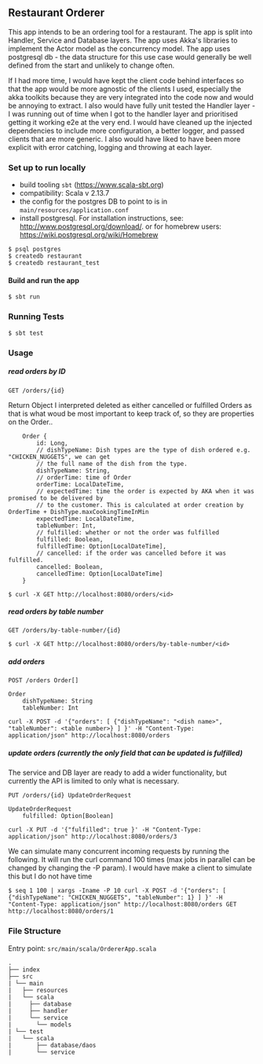 ## Restaurant Orderer

This app intends to be an ordering tool for a restaurant.
The app is split into Handler, Service and Database layers. The app uses Akka's libraries to implement the Actor model as the concurrency model.
The app uses postgresql db - the data structure for this use case would generally be well defined from the start and unlikely to change often. 

If I had more time, I would have kept the client code behind interfaces so that the app would be more agnostic of the clients I used, especially the akka toolkits because they are very integrated into the code now and would be annoying to extract. I also would have fully unit tested the Handler layer - I was running out of time when I got to the handler layer and prioritised getting it working e2e at the very end. I would have cleaned up the injected dependencies to include more configuration, a better logger, and passed clients that are more generic. I also would have liked to have been more explicit with error catching, logging and throwing at each layer. 

### Set up to run locally

- build tooling  `sbt` (https://www.scala-sbt.org)
- compatibility: Scala v 2.13.7
- the config for the postgres DB to point to is in `main/resources/application.conf`
- install postgresql. For installation instructions, see: http://www.postgresql.org/download/. or for homebrew users: https://wiki.postgresql.org/wiki/Homebrew

```
$ psql postgres
$ createdb restaurant
$ createdb restaurant_test
````

#### Build and run the app

```
$ sbt run
```

### Running Tests

```
$ sbt test
```

### Usage

##### read orders by ID

`GET /orders/{id}`

Return Object
I interpreted deleted as either cancelled or fulfilled Orders as that is what woud be most important to keep track of, so they are properties on the Order..
```
    Order {
        id: Long,
        // dishTypeName: Dish types are the type of dish ordered e.g. "CHICKEN_NUGGETS", we can get
        // the full name of the dish from the type.
        dishTypeName: String, 
        // orderTime: time of Order
        orderTime: LocalDateTime,
        // expectedTime: time the order is expected by AKA when it was promised to be delivered by
        // to the customer. This is calculated at order creation by OrderTime + DishType.maxCookingTimeInMin
        expectedTime: LocalDateTime,
        tableNumber: Int,
        // fulfilled: whether or not the order was fulfilled
        fulfilled: Boolean,
        fulfilledTime: Option[LocalDateTime],
        // cancelled: if the order was cancelled before it was fulfilled.
        cancelled: Boolean,
        cancelledTime: Option[LocalDateTime]
    }
```

```
$ curl -X GET http://localhost:8080/orders/<id>

```

##### read orders by table number

`GET /orders/by-table-number/{id}`

```
$ curl -X GET http://localhost:8080/orders/by-table-number/<id>

```

##### add orders

```
POST /orders Order[]

Order
    dishTypeName: String
    tableNumber: Int
```

```
curl -X POST -d '{"orders": [ {"dishTypeName": "<dish name>", "tableNumber": <table number>} ] }' -H "Content-Type: application/json" http://localhost:8080/orders
```

##### update orders (currently the only field that can be updated is fulfilled)

The service and DB layer are ready to add a wider functionality, but currently the API is limited to only
what is necessary.

```
PUT /orders/{id} UpdateOrderRequest

UpdateOrderRequest
    fulfilled: Option[Boolean]
```

```
curl -X PUT -d '{"fulfilled": true }' -H "Content-Type: application/json" http://localhost:8080/orders/3
```



We can simulate many concurrent incoming requests by running the following. It will run the curl command 100 times (max jobs in parallel can be changed by changing the -P param). I would have make a client to simulate this but I do not have time

```
$ seq 1 100 | xargs -Iname -P 10 curl -X POST -d '{"orders": [ {"dishTypeName": "CHICKEN_NUGGETS", "tableNumber": 1} ] }' -H "Content-Type: application/json" http://localhost:8080/orders GET http://localhost:8080/orders/1 
```

### File Structure
Entry point: `src/main/scala/OrdererApp.scala`

```
.
├── index
├── src
| └── main
|   ├── resources
|   └── scala
|     ├── database
|     ├── handler
|     └── service
|       └── models
| └── test
|   └── scala
|       ├── database/daos
|       └── service
```